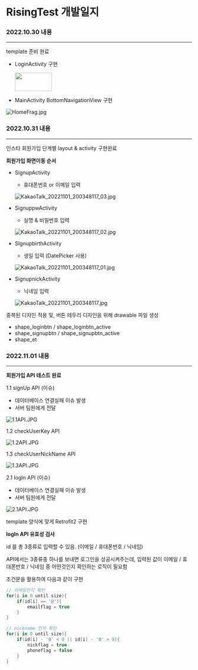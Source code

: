 # RisingTest 개발일지

### 2022.10.30  내용

---

template 준비 완료

- LoginActivity 구현
    
    <img src ="https://user-images.githubusercontent.com/86242930/199235259-c4b875ab-3d37-41a8-aa27-f9f691ef1761.jpg" width="100" height="50"/>
    

- MainActivity BottomNavigationView 구현

![HomeFrag.jpg](https://user-images.githubusercontent.com/86242930/199235290-58584dc8-cebd-413a-938b-2bfd2618c59b.jpg)

### 2022.10.31  내용

---

인스타 회원가입 단계별 layout & activity 구현완료

**회원가입 화면이동 순서**

- SignupActivity
    - 휴대폰번호 or 이메일 입력
    
    ![KakaoTalk_20221101_200348117_03.jpg](https://user-images.githubusercontent.com/86242930/199235326-9a17f02c-d2b8-4f3c-9434-b52f7e60726b.jpg)
    
- SignuppwActivity
    - 실명 & 비밀번호 입력
    
    ![KakaoTalk_20221101_200348117_02.jpg](https://user-images.githubusercontent.com/86242930/199235353-021e4260-725c-4b07-b9ac-b550fb9d650a.jpg)
    
- SIgnupbirthActivity
    - 생일 입력 (DatePicker 사용)
    
    ![KakaoTalk_20221101_200348117_01.jpg](https://user-images.githubusercontent.com/86242930/199235382-13c2ffe0-b96a-45c8-b662-c4c6195fc71a.jpg)
    
- SignupnickActivity
    - 닉네임 입력
    
    ![KakaoTalk_20221101_200348117.jpg](https://user-images.githubusercontent.com/86242930/199235395-73d1baa6-e939-4275-8dbb-86a115b9921c.jpg)
    

중복된 디자인 적용 및, 버튼 테두리 디자인을 위해 drawable 파일 생성

- shape_loginbtn / shape_loginbtn_active
- shape_signupbtn / shape_signupbtn_active
- shape_et

### 2022.11.01  내용

---

**회원가입 API 테스트 완료**

1.1 signUp API (이슈)

- 데이터베이스 연결실패 이슈 발생
- 서버 팀원에게 전달

![1.1API.JPG](https://user-images.githubusercontent.com/86242930/199235427-96f90d16-279d-464c-9614-1fdd5043141a.JPG)

1.2 checkUserKey API

![1.2API.JPG](https://user-images.githubusercontent.com/86242930/199235437-84ab51df-73cd-4acd-b44c-88c155173b78.JPG)

1.3 checkUserNickName API 

![1.3API.JPG](https://user-images.githubusercontent.com/86242930/199235443-31b5c647-c510-4240-aa94-31566fc29d1c.JPG)

2.1 logIn API (이슈)

- 데이터베이스 연결실패 이슈 발생
- 서버 팀원에게 전달

![2.1API.JPG](https://user-images.githubusercontent.com/86242930/199235454-3e561dd1-6388-4f5c-98bd-1063d2422f22.JPG)

template 양식에 맞게 Retrofit2 구현

**logIn API 유효성 검사**

id 를 총 3종류로 입력할 수 있음. (이메일 / 휴대폰번호 / 닉네임)

API에서는 3종류중 하나를 보내면 로그인을 성공시켜주는데, 입력된 값이 이메일 / 휴대폰번호 / 닉네임 중 어떤것인지 확인하는 로직이 필요함

조건문을 활용하여 다음과 같이 구현

```kotlin
// 이메일인지 확인
for(i in 0 until size){
    if(id[i] == '@'){
        emailflag = true
    }
}

// nickname 인지 확인
for(i in 0 until size){
    if(id[i] - '0' < 0 || id[i] - '0' > 9){
        nickflag = true
        phoneflag = false
    }
}
```

